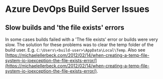 # Azure DevOps Build Server Issues

## Slow builds and 'the file exists' errors

In some cases builds failed with a 'The file exists' error or builds were very slow. The solution for these problems was to clear the temp folder of the build user. E.g. `C:\Users\<build-user>\AppData\Local\Temp`. Also see [https://michaelellerbeck.com/2012/02/14/when-creating-a-temp-file-system-io-ioexception-the-file-exists-error/](https://michaelellerbeck.com/2012/02/14/when-creating-a-temp-file-system-io-ioexception-the-file-exists-error/).